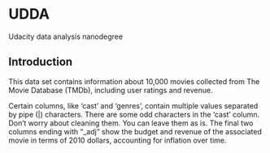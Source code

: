 # UDDA
Udacity data analysis nanodegree 
## Introduction
This data set contains information about 10,000 movies collected from The Movie Database (TMDb), 
including user ratings and revenue.

Certain columns, like ‘cast’ and ‘genres’, contain multiple values separated by pipe (|) characters.
There are some odd characters in the ‘cast’ column. Don’t worry about cleaning them. You can leave them as is.
The final two columns ending with “_adj” show the budget and revenue of the associated movie in terms of 2010 dollars, 
accounting for inflation over time.
